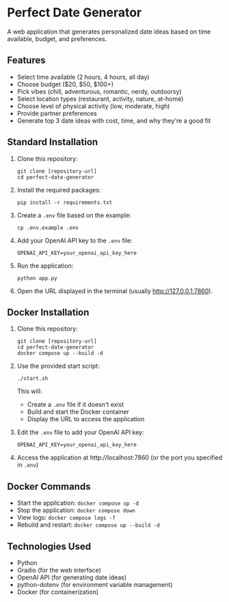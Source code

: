 # Perfect Date Generator

A web application that generates personalized date ideas based on time available, budget, and preferences.

## Features

- Select time available (2 hours, 4 hours, all day)
- Choose budget ($20, $50, $100+)
- Pick vibes (chill, adventurous, romantic, nerdy, outdoorsy)
- Select location types (restaurant, activity, nature, at-home)
- Choose level of physical activity (low, moderate, high)
- Provide partner preferences
- Generate top 3 date ideas with cost, time, and why they're a good fit

## Standard Installation

1. Clone this repository:
   ```
   git clone [repository-url]
   cd perfect-date-generator
   ```

2. Install the required packages:
   ```
   pip install -r requirements.txt
   ```

3. Create a `.env` file based on the example:
   ```
   cp .env.example .env
   ```

4. Add your OpenAI API key to the `.env` file:
   ```
   OPENAI_API_KEY=your_openai_api_key_here
   ```

5. Run the application:
   ```
   python app.py
   ```

6. Open the URL displayed in the terminal (usually http://127.0.0.1:7860).

## Docker Installation

1. Clone this repository:
   ```
   git clone [repository-url]
   cd perfect-date-generator
   docker compose up --build -d
   ```

2. Use the provided start script:
   ```
   ./start.sh
   ```
   This will:
   - Create a `.env` file if it doesn't exist
   - Build and start the Docker container
   - Display the URL to access the application

3. Edit the `.env` file to add your OpenAI API key:
   ```
   OPENAI_API_KEY=your_openai_api_key_here
   ```

4. Access the application at http://localhost:7860 (or the port you specified in `.env`)

## Docker Commands

- Start the application: `docker compose up -d`
- Stop the application: `docker compose down`
- View logs: `docker compose logs -f`
- Rebuild and restart: `docker compose up --build -d`

## Technologies Used

- Python
- Gradio (for the web interface)
- OpenAI API (for generating date ideas)
- python-dotenv (for environment variable management)
- Docker (for containerization)